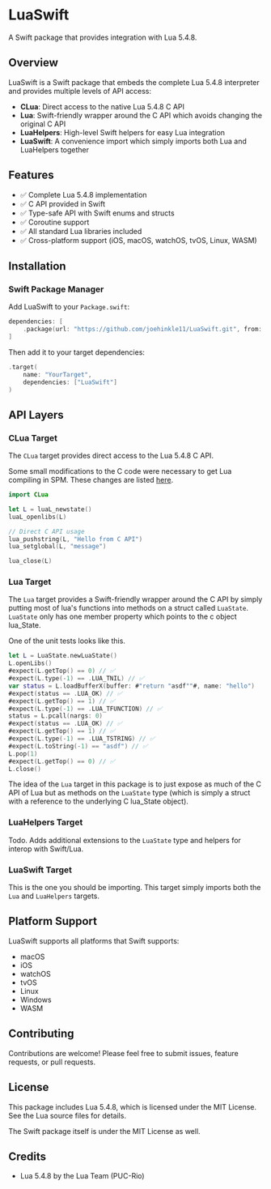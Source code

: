 # LuaSwift

A Swift package that provides integration with Lua 5.4.8.

## Overview

LuaSwift is a Swift package that embeds the complete Lua 5.4.8 interpreter and provides multiple levels of API access:

- **CLua**: Direct access to the native Lua 5.4.8 C API
- **Lua**: Swift-friendly wrapper around the C API which avoids changing the original C API
- **LuaHelpers**: High-level Swift helpers for easy Lua integration
- **LuaSwift**: A convenience import which simply imports both Lua and LuaHelpers together

## Features

- ✅ Complete Lua 5.4.8 implementation
- ✅ C API provided in Swift
- ✅ Type-safe API with Swift enums and structs
- ✅ Coroutine support
- ✅ All standard Lua libraries included
- ✅ Cross-platform support (iOS, macOS, watchOS, tvOS, Linux, WASM)

## Installation

### Swift Package Manager

Add LuaSwift to your `Package.swift`:

```swift
dependencies: [
    .package(url: "https://github.com/joehinkle11/LuaSwift.git", from: "1.0.0")
]
```

Then add it to your target dependencies:

```swift
.target(
    name: "YourTarget",
    dependencies: ["LuaSwift"]
)
```

## API Layers

### CLua Target

The `CLua` target provides direct access to the Lua 5.4.8 C API.

Some small modifications to the C code were necessary to get Lua compiling in SPM. These changes are listed [here](Sources/lua-5.4.8/README).

```swift
import CLua

let L = luaL_newstate()
luaL_openlibs(L)

// Direct C API usage
lua_pushstring(L, "Hello from C API")
lua_setglobal(L, "message")

lua_close(L)
```

### Lua Target

The `Lua` target provides a Swift-friendly wrapper around the C API by simply putting most of lua's functions into methods on a struct called `LuaState`. `LuaState` only has one member property which points to the c object lua_State.

One of the unit tests looks like this.

```swift
let L = LuaState.newLuaState()
L.openLibs()
#expect(L.getTop() == 0) // ✅
#expect(L.type(-1) == .LUA_TNIL) // ✅
var status = L.loadBufferX(buffer: #"return "asdf""#, name: "hello")
#expect(status == .LUA_OK) // ✅
#expect(L.getTop() == 1) // ✅
#expect(L.type(-1) == .LUA_TFUNCTION) // ✅
status = L.pcall(nargs: 0)
#expect(status == .LUA_OK) // ✅
#expect(L.getTop() == 1) // ✅
#expect(L.type(-1) == .LUA_TSTRING) // ✅
#expect(L.toString(-1) == "asdf") // ✅
L.pop(1)
#expect(L.getTop() == 0) // ✅
L.close()
```

The idea of the `Lua` target in this package is to just expose as much of the C API of Lua but as methods on the `LuaState` type (which is simply a struct with a reference to the underlying C lua_State object).

### LuaHelpers Target

Todo. Adds additional extensions to the `LuaState` type and helpers for interop with Swift/Lua.

### LuaSwift Target

This is the one you should be importing. This target simply imports both the `Lua` and `LuaHelpers` targets.

## Platform Support

LuaSwift supports all platforms that Swift supports:
- macOS
- iOS
- watchOS
- tvOS
- Linux
- Windows
- WASM

## Contributing

Contributions are welcome! Please feel free to submit issues, feature requests, or pull requests.

## License

This package includes Lua 5.4.8, which is licensed under the MIT License. See the Lua source files for details.

The Swift package itself is under the MIT License as well.

## Credits

- Lua 5.4.8 by the Lua Team (PUC-Rio)


